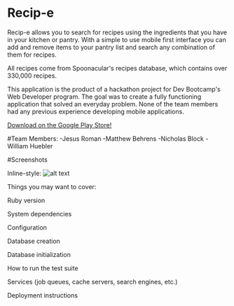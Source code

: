 # Recip-e

Recip-e allows you to search for recipes using the ingredients that you have in your kitchen or pantry. With a simple to use mobile first interface you can add and remove items to your pantry list and search any combination of them for recipes.

All recipes come from Spoonacular's recipes database, which contains over 330,000 recipes.

This application is the product of a hackathon project for Dev Bootcamp's Web Developer program. The goal was to create a fully functioning application that solved an everyday problem. None of the team members had any previous experience developing mobile applications.

[Download on the Google Play Store!](https://play.google.com/store/apps/details?id=com.ionicframework.recipefrontend129174)

#Team Members:
-Jesus Roman
-Matthew Behrens
-Nicholas Block
-William Huebler



#Screenshots

Inline-style:
![alt text](http://i.imgur.com/9mt9YQP.png "Pantry List View")

Things you may want to cover:

Ruby version

System dependencies

Configuration

Database creation

Database initialization

How to run the test suite

Services (job queues, cache servers, search engines, etc.)

Deployment instructions
